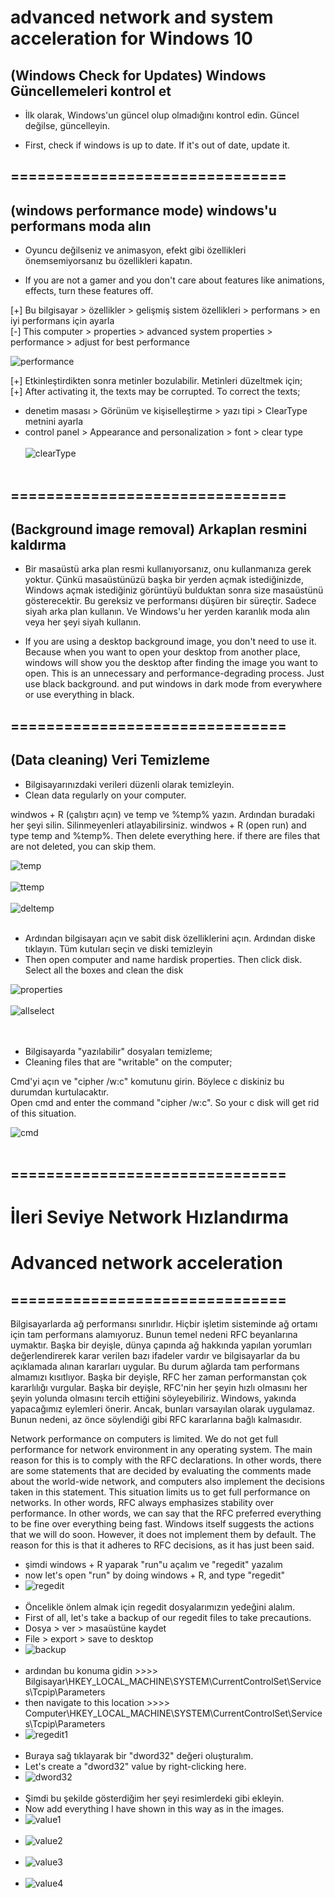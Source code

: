 
# advanced network and system acceleration for Windows 10

## (Windows Check for Updates) Windows Güncellemeleri kontrol et

* İlk olarak, Windows'un güncel olup olmadığını kontrol edin. Güncel değilse, güncelleyin.
- First, check if windows is up to date. If it's out of date, update it.
## ===============================<br>
## (windows performance mode) windows'u performans moda alın 

* Oyuncu değilseniz ve animasyon, efekt gibi özellikleri önemsemiyorsanız bu özellikleri kapatın.
- If you are not a gamer and you don't care about features like animations, effects, turn these features off.

 [+] Bu bilgisayar > özellikler > gelişmiş sistem özellikleri > performans > en iyi performans için ayarla <br>
 [-] This computer > properties > advanced system properties > performance > adjust for best performance


![performance](https://github.com/OgulcanKacarr/WindowsAdvancedSystemandNetworkAcceleration/blob/main/Images/performanceControl.png)<br>

 [+] Etkinleştirdikten sonra metinler bozulabilir. Metinleri düzeltmek için; <br>
 [+] After activating it, the texts may be corrupted. To correct the texts;<br>
  * denetim masası > Görünüm ve kişiselleştirme > yazı tipi > ClearType metnini ayarla<br>
  * control panel > Appearance and personalization > font > clear type <br> <br>
 ![clearType](https://github.com/OgulcanKacarr/WindowsAdvancedSystemandNetworkAcceleration/blob/main/Images/clearType.png)<br><br>
## ===============================<br>
## (Background image removal) Arkaplan resmini kaldırma

* Bir masaüstü arka plan resmi kullanıyorsanız, onu kullanmanıza gerek yoktur. Çünkü masaüstünüzü başka bir yerden açmak istediğinizde, Windows açmak istediğiniz görüntüyü bulduktan sonra size masaüstünü gösterecektir. Bu gereksiz ve performansı düşüren bir süreçtir. Sadece siyah arka plan kullanın. Ve Windows'u her yerden karanlık moda alın veya her şeyi siyah kullanın.


* If you are using a desktop background image, you don't need to use it. Because when you want to open your desktop from another place, windows will show you the desktop after finding the image you want to open. This is an unnecessary and performance-degrading process. Just use black background. and put windows in dark mode from everywhere or use everything in black.
## ===============================<br>
## (Data cleaning) Veri Temizleme

* Bilgisayarınızdaki verileri düzenli olarak temizleyin.
* Clean data regularly on your computer.

windwos + R (çalıştırı açın) ve temp ve %temp% yazın. Ardından buradaki her şeyi silin. Silinmeyenleri atlayabilirsiniz.
windwos + R (open run) and type temp and %temp%. Then delete everything here. if there are files that are not deleted, you can skip them.


 ![temp](https://github.com/OgulcanKacarr/WindowsAdvancedSystemandNetworkAcceleration/blob/main/Images/temp.png)<br><br>
 ![ttemp](https://github.com/OgulcanKacarr/WindowsAdvancedSystemandNetworkAcceleration/blob/main/Images/ttemp.png)<br><br>
 ![deltemp](https://github.com/OgulcanKacarr/WindowsAdvancedSystemandNetworkAcceleration/blob/main/Images/deltemp.png)<br><br>
 
 * Ardından bilgisayarı açın ve sabit disk özelliklerini açın. Ardından diske tıklayın. Tüm kutuları seçin ve diski temizleyin
 * Then open computer and name hardisk properties. Then click  disk. Select all the boxes and clean the disk

 ![properties](https://github.com/OgulcanKacarr/WindowsAdvancedSystemandNetworkAcceleration/blob/main/Images/propertiesDisk.png)<br><br>
 ![allselect](https://github.com/OgulcanKacarr/WindowsAdvancedSystemandNetworkAcceleration/blob/main/Images/allselect.png)<br><br><br>

* Bilgisayarda "yazılabilir" dosyaları temizleme;
* Cleaning files that are "writable" on the computer;

Cmd'yi açın ve "cipher /w:c" komutunu girin. Böylece c diskiniz bu durumdan kurtulacaktır.<br>
Open cmd and enter the command "cipher /w:c". So your c disk will get rid of this situation.

 ![cmd](https://github.com/OgulcanKacarr/WindowsAdvancedSystemandNetworkAcceleration/blob/main/Images/cmd.png)<br><br>

## ===============================<br>
# İleri Seviye Network Hızlandırma
# Advanced network acceleration
## ===============================<br>

Bilgisayarlarda ağ performansı sınırlıdır. Hiçbir işletim sisteminde ağ ortamı için tam performans alamıyoruz. Bunun temel nedeni RFC beyanlarına uymaktır. Başka bir deyişle, dünya çapında ağ hakkında yapılan yorumları değerlendirerek karar verilen bazı ifadeler vardır ve bilgisayarlar da bu açıklamada alınan kararları uygular. Bu durum ağlarda tam performans almamızı kısıtlıyor. Başka bir deyişle, RFC her zaman performanstan çok kararlılığı vurgular. Başka bir deyişle, RFC'nin her şeyin hızlı olmasını her şeyin yolunda olmasını tercih ettiğini söyleyebiliriz. Windows, yakında yapacağımız eylemleri önerir. Ancak, bunları varsayılan olarak uygulamaz. Bunun nedeni, az önce söylendiği gibi RFC kararlarına bağlı kalmasıdır. <br>

Network performance on computers is limited. We do not get full performance for network environment in any operating system. The main reason for this is to comply with the RFC declarations. In other words, there are some statements that are decided by evaluating the comments made about the world-wide network, and computers also implement the decisions taken in this statement. This situation limits us to get full performance on networks. In other words, RFC always emphasizes stability over performance. In other words, we can say that the RFC preferred everything to be fine over everything being fast. Windows itself suggests the actions that we will do soon. However, it does not implement them by default. The reason for this is that it adheres to RFC decisions, as it has just been said. <br>

* şimdi windows + R yaparak "run"u açalım ve "regedit" yazalım <br>
* now let's open "run" by doing windows + R, and type "regedit" <br>
*  ![regedit](https://github.com/OgulcanKacarr/WindowsAdvancedSystemandNetworkAcceleration/blob/main/Images/regedit.png)<br><br>
*  Öncelikle önlem almak için regedit dosyalarımızın yedeğini alalım. <br>
*  First of all, let's take a backup of our regedit files to take precautions. <br>
* Dosya > ver > masaüstüne kaydet <br>
* File > export > save to desktop <br>
* ![backup](https://github.com/OgulcanKacarr/WindowsAdvancedSystemandNetworkAcceleration/blob/main/Images/backup.png)<br><br>
* ardından bu konuma gidin >>>> Bilgisayar\HKEY_LOCAL_MACHINE\SYSTEM\CurrentControlSet\Services\Tcpip\Parameters <br>
* then navigate to this location >>>> Computer\HKEY_LOCAL_MACHINE\SYSTEM\CurrentControlSet\Services\Tcpip\Parameters <br>
* ![regedit1](https://github.com/OgulcanKacarr/WindowsAdvancedSystemandNetworkAcceleration/blob/main/Images/regedeti1.png)<br><br>
* Buraya sağ tıklayarak bir "dword32" değeri oluşturalım. <br>
* Let's create a "dword32" value by right-clicking here. <br>
* ![dword32](https://github.com/OgulcanKacarr/WindowsAdvancedSystemandNetworkAcceleration/blob/main/Images/dword32.png)<br><br>
* Şimdi bu şekilde gösterdiğim her şeyi resimlerdeki gibi ekleyin. <br>
* Now add everything I have shown in this way as in the images. <br>
* ![value1](https://github.com/OgulcanKacarr/WindowsAdvancedSystemandNetworkAcceleration/blob/main/Images/value1.png)<br><br>
* ![value2](https://github.com/OgulcanKacarr/WindowsAdvancedSystemandNetworkAcceleration/blob/main/Images/value2.png)<br><br>
* ![value3](https://github.com/OgulcanKacarr/WindowsAdvancedSystemandNetworkAcceleration/blob/main/Images/value3.png)<br><br>
* ![value4](https://github.com/OgulcanKacarr/WindowsAdvancedSystemandNetworkAcceleration/blob/main/Images/value4.png)<br><br>


